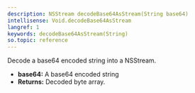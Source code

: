 ```yaml
---
description: NSStream decodeBase64AsStream(String base64)
intellisense: Void.decodeBase64AsStream
langref: 1
keywords: decodeBase64AsStream(String)
so.topic: reference
---
```


Decode a base64 encoded string into a NSStream.


* **base64:** A base64 encoded string
* **Returns:** Decoded byte array.



